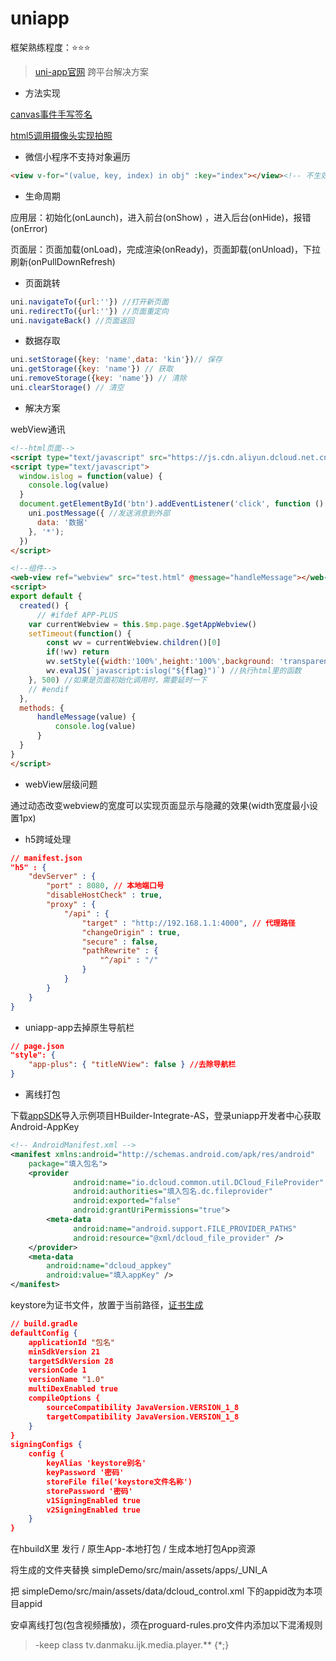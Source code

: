 # uniapp

框架熟练程度：⭐⭐⭐

> [uni-app官网](https://uniapp.dcloud.io/) 跨平台解决方案

- 方法实现

[canvas事件手写签名](https://blog.csdn.net/qq_32289849/article/details/106571184)

[html5调用摄像头实现拍照](https://blog.csdn.net/lishundi/article/details/80604747)

- 微信小程序不支持对象遍历

```html
<view v-for="(value, key, index) in obj" :key="index"></view><!-- 不生效 -->
```

- 生命周期

应用层：初始化(onLaunch)，进入前台(onShow) ，进入后台(onHide)，报错(onError)

页面层：页面加载(onLoad)，完成渲染(onReady)，页面卸载(onUnload)，下拉刷新(onPullDownRefresh)

- 页面跳转

```javascript
uni.navigateTo({url:''}) //打开新页面
uni.redirectTo({url:''}) //页面重定向
uni.navigateBack() //页面返回
```

- 数据存取

```javascript
uni.setStorage({key: 'name',data: 'kin'})// 保存
uni.getStorage({key: 'name'}) // 获取
uni.removeStorage({key: 'name'}) // 清除
uni.clearStorage() // 清空
```

- 解决方案

webView通讯

```html
<!--html页面-->
<script type="text/javascript" src="https://js.cdn.aliyun.dcloud.net.cn/dev/uni-app/uni.webview.1.5.2.js"></script>
<script type="text/javascript">
  window.islog = function(value) {
    console.log(value)
  }
  document.getElementById('btn').addEventListener('click', function () {
    uni.postMessage({ //发送消息到外部
      data: '数据'
    }, '*');
  })
</script>
```

```html
<!--组件-->
<web-view ref="webview" src="test.html" @message="handleMessage"></web-view>
<script>
export default {
  created() {
      // #ifdef APP-PLUS
	var currentWebview = this.$mp.page.$getAppWebview()
    setTimeout(function() {
        const wv = currentWebview.children()[0]
        if(!wv) return
        wv.setStyle({width:'100%',height:'100%',background: 'transparent'})
        wv.evalJS(`javascript:islog("${flag}")`) //执行html里的函数
    }, 500) //如果是页面初始化调用时，需要延时一下
    // #endif
  },
  methods: {
      handleMessage(value) {
          console.log(value)
      }
  }
}
</script>
```

- webView层级问题

通过动态改变webview的宽度可以实现页面显示与隐藏的效果(width宽度最小设置1px)

- h5跨域处理

```json
// manifest.json
"h5" : {
    "devServer" : {
        "port" : 8080, // 本地端口号
        "disableHostCheck" : true,
        "proxy" : {
            "/api" : {
                "target" : "http://192.168.1.1:4000", // 代理路径
                "changeOrigin" : true,
                "secure" : false,
                "pathRewrite" : {
                    "^/api" : "/"
                }
            }
        }
    }
}
```

- uniapp-app去掉原生导航栏

```json
// page.json
"style": {
	"app-plus": { "titleNView": false } //去除导航栏
}
```

- 离线打包

下载[appSDK](https://nativesupport.dcloud.net.cn/AppDocs/usesdk/android)导入示例项目HBuilder-Integrate-AS，登录uniapp开发者中心获取Android-AppKey

```xml
<!-- AndroidManifest.xml -->
<manifest xmlns:android="http://schemas.android.com/apk/res/android"
    package="填入包名">
    <provider
              android:name="io.dcloud.common.util.DCloud_FileProvider"
              android:authorities="填入包名.dc.fileprovider"
              android:exported="false"
              android:grantUriPermissions="true">
        <meta-data
              android:name="android.support.FILE_PROVIDER_PATHS"
              android:resource="@xml/dcloud_file_provider" />
    </provider>
    <meta-data
        android:name="dcloud_appkey"
        android:value="填入appKey" />
</manifest>
```

keystore为证书文件，放置于当前路径，[证书生成](https://ask.dcloud.net.cn/article/35777)

```json
// build.gradle
defaultConfig {
    applicationId "包名"
    minSdkVersion 21
    targetSdkVersion 28
    versionCode 1
    versionName "1.0"
    multiDexEnabled true
    compileOptions {
        sourceCompatibility JavaVersion.VERSION_1_8
        targetCompatibility JavaVersion.VERSION_1_8
    }
}
signingConfigs {
    config {
        keyAlias 'keystore别名'
        keyPassword '密码'
        storeFile file('keystore文件名称')
        storePassword '密码'
        v1SigningEnabled true
        v2SigningEnabled true
    }
}
```

在hbuildX里 发行 / 原生App-本地打包 / 生成本地打包App资源

将生成的文件夹替换 simpleDemo/src/main/assets/apps/_UNI_A

把 simpleDemo/src/main/assets/data/dcloud_control.xml 下的appid改为本项目appid

安卓离线打包(包含视频播放)，须在proguard-rules.pro文件内添加以下混淆规则

> -keep class tv.danmaku.ijk.media.player.** {*;}